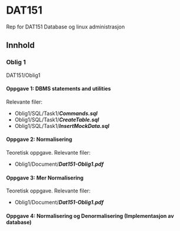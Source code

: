 # DAT151
 Rep for DAT151 Database og linux administrasjon
## Innhold
### Oblig 1 
DAT151/Oblig1
#### Oppgave 1: DBMS statements and utilities
Relevante filer:
- Oblig1/SQL/Task1/__*Commands.sql*__
- Oblig1/SQL/Task1/__*CreateTable.sql*__
- Oblig1/SQL/Task1/__*InsertMockData.sql*__

#### Oppgave 2: Normalisering
Teoretisk oppgave.
Relevante filer:
- Oblig1/Document/__*Dat151-Oblig1.pdf*__
#### Oppgave 3: Mer Normalisering
Teoretisk oppgave.
Relevante filer:
- Oblig1/Document/__*Dat151-Oblig1.pdf*__
#### Oppgave 4: Normalisering og Denormalisering (Implementasjon av database)

